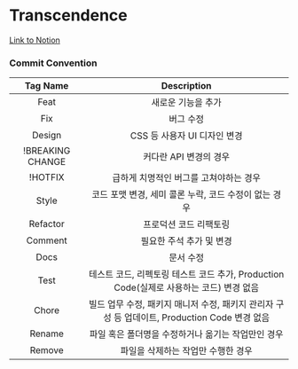 # Transcendence

[Link to Notion](https://www.notion.so/42seoul8/ft_transcendence-fa1eec1e48d84806ac687065c5f3ba9c?pvs=4)  

### Commit Convention
|Tag Name|Description|
|:---:|:---:|
|Feat|새로운 기능을 추가|
|Fix|버그 수정|
|Design|CSS 등 사용자 UI 디자인 변경|
|!BREAKING CHANGE|커다란 API 변경의 경우|
|!HOTFIX|급하게 치명적인 버그를 고쳐야하는 경우|
|Style|코드 포맷 변경, 세미 콜론 누락, 코드 수정이 없는 경우|
|Refactor|프로덕션 코드 리팩토링|
|Comment|필요한 주석 추가 및 변경|
|Docs|문서 수정|
|Test|테스트 코드, 리펙토링 테스트 코드 추가, Production Code(실제로 사용하는 코드) 변경 없음|
|Chore|빌드 업무 수정, 패키지 매니저 수정, 패키지 관리자 구성 등 업데이트, Production Code 변경 없음|
|Rename|파일 혹은 폴더명을 수정하거나 옮기는 작업만인 경우|
|Remove|파일을 삭제하는 작업만 수행한 경우|  
